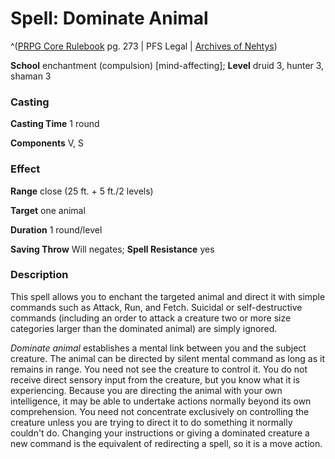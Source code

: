 # Spell: Dominate Animal

^([PRPG Core Rulebook][ss-dominate-animal] pg. 273 | PFS Legal | [Archives of Nehtys][sn-dominate-animal])

**School** enchantment (compulsion) [mind-affecting]; **Level** druid 3, hunter 3, shaman 3

### Casting

**Casting Time** 1 round  

**Components** V, S

### Effect

**Range** close (25 ft. + 5 ft./2 levels)  

**Target** one animal  

**Duration** 1 round/level  

**Saving Throw** Will negates; **Spell Resistance** yes

### Description

This spell allows you to enchant the targeted animal and direct it with simple commands such as Attack, Run, and Fetch. Suicidal or self-destructive commands (including an order to attack a creature two or more size categories larger than the dominated animal) are simply ignored.  

_Dominate animal_ establishes a mental link between you and the subject creature. The animal can be directed by silent mental command as long as it remains in range. You need not see the creature to control it. You do not receive direct sensory input from the creature, but you know what it is experiencing. Because you are directing the animal with your own intelligence, it may be able to undertake actions normally beyond its own comprehension. You need not concentrate exclusively on controlling the creature unless you are trying to direct it to do something it normally couldn't do. Changing your instructions or giving a dominated creature a new command is the equivalent of redirecting a spell, so it is a move action.

[ss-dominate-animal]: http://paizo.com/pathfinderRPG/v57
[sn-dominate-animal]: http://www.archivesofnethys.com/SpellDisplay.aspx?ItemName=Dominate%20Animal